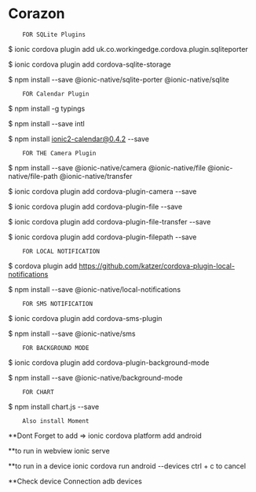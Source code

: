 # Corazon

		

		FOR SQLite Plugins

$ ionic cordova plugin add uk.co.workingedge.cordova.plugin.sqliteporter 

$ ionic cordova plugin add cordova-sqlite-storage 

$ npm install --save @ionic-native/sqlite-porter @ionic-native/sqlite 


		FOR Calendar Plugin

$ npm install -g typings

$ npm install --save intl

$ npm install ionic2-calendar@0.4.2 --save


		FOR THE Camera Plugin

$ npm install --save @ionic-native/camera @ionic-native/file @ionic-native/file-path @ionic-native/transfer

$ ionic cordova  plugin add cordova-plugin-camera --save

$ ionic cordova  plugin add cordova-plugin-file --save

$ ionic cordova  plugin add cordova-plugin-file-transfer --save

$ ionic cordova  plugin add cordova-plugin-filepath --save



		FOR LOCAL NOTIFICATION
$ cordova plugin add https://github.com/katzer/cordova-plugin-local-notifications

$ npm install --save @ionic-native/local-notifications



		FOR SMS NOTIFICATION

$ ionic cordova plugin add cordova-sms-plugin

$ npm install --save @ionic-native/sms



		FOR BACKGROUND MODE

$ ionic cordova plugin add cordova-plugin-background-mode

$ npm install --save @ionic-native/background-mode




		FOR CHART

$ npm install chart.js --save

		Also install Moment


**Dont Forget to add =>
ionic cordova platform add android

**to run in webview
ionic serve

**to run in a device
ionic cordova run android --devices
ctrl + c to cancel

**Check device Connection
adb devices
